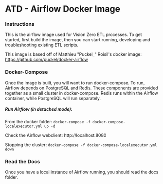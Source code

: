 # ATD - Airflow Docker Image

### Instructions

This is the airflow image used for Vision Zero ETL processes. To get started, first build the image, then you can start running, developing and troubleshooting existing ETL scripts.

This image is based off of Matthieu "Puckel_" Roisil's docker image: https://github.com/puckel/docker-airflow

### Docker-Compose

Once the image is built, you will want to run docker-compose. To run, Airflow depends on PostgreSQL and Redis. These components are provided together as a small cluster in docker-compose. Redis runs within the Airflow container, while PostgreSQL will run separately. 

##### Run Airflow (in detached mode):

From the docker folder: `docker-compose -f docker-compose-localexecutor.yml up -d`

Check the Airflow webclient: http://localhost:8080

Stopping the cluster: `docker-compose -f docker-compose-localexecutor.yml down`

### Read the Docs

Once you have a local instance of Airflow running, you should read the docs folder.
